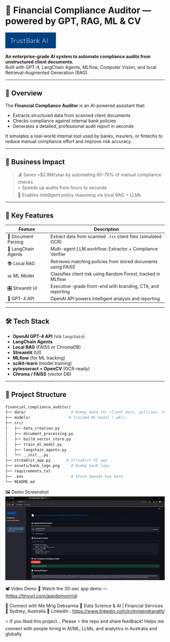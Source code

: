 # 🏦 Financial Compliance Auditor — powered by GPT, RAG, ML & CV

![TrustBank Logo](assets/bank_logo.png)

**An enterprise-grade AI system to automate compliance audits from unstructured client documents.**  
Built with GPT-4, LangChain Agents, MLflow, Computer Vision, and local Retrieval-Augmented Generation (RAG).

---

## 🚀 Overview

The **Financial Compliance Auditor** is an AI-powered assistant that:
- Extracts structured data from scanned client documents
- Checks compliance against internal bank policies
- Generates a detailed, professional audit report in seconds

It simulates a real-world internal tool used by banks, insurers, or fintechs to reduce manual compliance effort and improve risk accuracy.

---

## 🎯 Business Impact

> 💰 Saves ~$2.8M/year by automating 60–70% of manual compliance checks  
> ⚡ Speeds up audits from hours to seconds  
> 🧠 Enables intelligent policy reasoning via local RAG + LLMs

---

## 🧠 Key Features

| Feature | Description |
|--------|-------------|
| 🧾 Document Parsing | Extract data from scanned `.txt` client files (simulated OCR) |
| 🤖 LangChain Agents | Multi-agent LLM workflow: Extractor + Compliance Verifier |
| 📚 Local RAG | Retrieves matching policies from stored documents using FAISS |
| 📊 ML Model | Classifies client risk using Random Forest, tracked in MLflow |
| 🎛️ Streamlit UI | Executive-grade front-end with branding, CTA, and reporting |
| 🧠 GPT-4 API | OpenAI API powers intelligent analysis and reporting |

---

## 🛠️ Tech Stack

- **OpenAI GPT-4 API** (via `langchain`)
- **LangChain Agents**
- **Local RAG** (FAISS or ChromaDB)
- **Streamlit** (UI)
- **MLflow** (for ML tracking)
- **scikit-learn** (model training)
- **pytesseract + OpenCV** (OCR-ready)
- **Chroma / FAISS** (vector DB)

---

## 📂 Project Structure

```bash
financial_compliance_auditor/
├── data/                    # Dummy data for client docs, policies, features
├── models/                 # Trained ML model (.pkl)
├── src/
│   ├── data_creation.py
│   ├── document_processing.py
│   ├── build_vector_store.py
│   ├── train_ml_model.py
│   ├── langchain_agents.py
│   └── __init__.py
├── streamlit_app.py       # Streamlit UI app
├── assets/bank_logo.png     # Dummy bank logo
├── requirements.txt
├── .env                     # Store OpenAI key here
└── README.md

```

🖼️ Demo Screenshot
![Demo](demo/demo_screnshot_1.jpg)

📽️ Video Demo
🎥 Watch the 30-sec app demo — (https://tinyurl.com/appdemomrig)

🤝 Connect with Me
Mrig Debsarma
💼 Data Science & AI | Financial Services
📍 Sydney, Australia
📧 LinkedIn : https://www.linkedin.com/in/mrigendranath/

⭐ If you liked this project...
Please ⭐️ the repo and share feedback!
Helps me connect with people hiring in AI/ML, LLMs, and analytics in Australia and globally.
